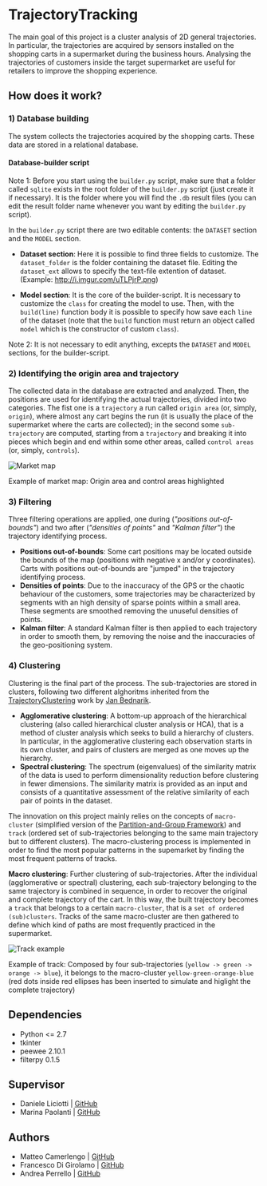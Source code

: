 # TrajectoryTracking
The main goal of this project is a cluster analysis of 2D general trajectories. In particular, the trajectories are acquired by sensors installed on the shopping carts in a supermarket during the business hours. Analysing the trajectories of customers inside the target supermarket are useful for retailers to improve the shopping experience.

## How does it work?
### 1) Database building
The system collects the trajectories acquired by the shopping carts. These data are stored in a relational database.

#### Database-builder script
Note 1: Before you start using the `builder.py` script, make sure that a folder called `sqlite` exists in the root folder of the `builder.py` script (just create it if necessary). It is the folder where you will find the `.db` result files (you can edit the result folder name whenever you want by editing the `builder.py` script).

In the `builder.py` script there are two editable contents: the `DATASET` section and the `MODEL` section.
* __Dataset section__: Here it is possible to find three fields to customize. The `dataset_folder` is the folder containing the dataset file. Editing the `dataset_ext` allows to specify the text-file extention of dataset. (Example: http://i.imgur.com/uTLPjrP.png)

* __Model section__: It is the core of the builder-script. It is necessary to customize the `class` for creating the model to use. Then, with the `build(line)` function body it is possible to specify how save each `line` of the dataset (note that the `build` function must return an object called `model` which is the constructor of custom `class`).

Note 2: It is not necessary to edit anything, excepts the `DATASET` and `MODEL` sections, for the builder-script.

### 2) Identifying the origin area and trajectory
The collected data in the database are extracted and analyzed. Then, the positions are used for identifying the actual trajectories, divided into two categories. The fist one is a `trajectory` a run called `origin area` (or, simply, `origin`), where almost any cart begins the run (it is usually the place of the supermarket where the carts are collected); in the second some `sub-trajectory` are computed, starting from a `trajectory` and breaking it into pieces which begin and end within some other areas, called `control areas` (or, simply, `controls`).

![Market map](http://i.imgur.com/gQs181S.png)

Example of market map: Origin area and control areas highlighted

### 3) Filtering
Three filtering operations are applied, one during (_"positions out-of-bounds"_) and two after (_"densities of points"_ and _"Kalman filter"_) the trajectory identifying process.
* __Positions out-of-bounds__: Some cart positions may be located outside the bounds of the map (positions with negative x and/or y coordinates). Carts with positions out-of-bounds are "jumped" in the trajectory identifying process.
* __Densities of points__: Due to the inaccuracy of the GPS or the chaotic behaviour of the customers, some trajectories may be characterized by segments with an high density of sparse points within a small area. These segments are smoothed removing the unuseful densities of points.
* __Kalman filter__: A standard Kalman filter is then applied to each trajectory in order to smooth them, by removing the noise and the inaccuracies of the geo-positioning system.

### 4) Clustering
Clustering is the final part of the process. The sub-trajectories are stored in clusters, following two different alghoritms inherited from the [TrajectoryClustering](https://github.com/bednarikjan/TrajectoryClustering) work by [Jan Bednarik](https://github.com/bednarikjan).

* __Agglomerative clustering__: A bottom-up approach of the hierarchical clustering (also called hierarchical cluster analysis or HCA), that is a method of cluster analysis which seeks to build a hierarchy of clusters.
In particular, in the agglomerative clustering each observation starts in its own cluster, and pairs of clusters are merged as one moves up the hierarchy.
* __Spectral clustering__: The spectrum (eigenvalues) of the similarity matrix of the data is used to perform dimensionality reduction before clustering in fewer dimensions. The similarity matrix is provided as an input and consists of a quantitative assessment of the relative similarity of each pair of points in the dataset.

The innovation on this project mainly relies on the concepts of `macro-cluster` (simplified version of the [Partition-and-Group Framework](http://hanj.cs.illinois.edu/pdf/sigmod07_jglee.pdf)) and `track` (ordered set of sub-trajectories belonging to the same main trajectory but to different clusters). The macro-clustering process is implemented in order to find the most popular patterns in the supemarket by finding the most frequent patterns of tracks.

__Macro clustering__: Further clustering of sub-trajectories. After the individual (agglomerative or spectral) clustering, each sub-trajectory belonging to the same trajectory is combined in sequence, in order to recover the original and complete trajectory of the cart. In this way, the built trajectory becomes a `track` that belongs to a certain `macro-cluster`, that is a `set of ordered (sub)clusters`. Tracks of the same macro-cluster are then gathered to define which kind of paths are most frequently practiced in the supermarket.

![Track example](http://i.imgur.com/5mk5FKT.png)

Example of track: Composed by four sub-trajectories (`yellow -> green -> orange -> blue`), it belongs to the macro-cluster `yellow-green-orange-blue` (red dots inside red ellipses has been inserted to simulate and higlight the complete trajectory)

## Dependencies
* Python <= 2.7
* tkinter
* peewee 2.10.1
* filterpy 0.1.5

## Supervisor
* Daniele Liciotti | [GitHub](https://github.com/danielelic)
* Marina Paolanti | [GitHub](https://github.com/marinapaolanti)

## Authors
* Matteo Camerlengo | [GitHub](https://github.com/MatteoCamerlengo)
* Francesco Di Girolamo | [GitHub](https://github.com/francescodigirolamo)
* Andrea Perrello | [GitHub](https://github.com/AndreaPerrello)
